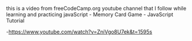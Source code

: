 this is a video from freeCodeCamp.org youtube channel that I follow while learning and practicing javaScript - Memory Card Game - JavaScript Tutorial

-https://www.youtube.com/watch?v=ZniVgo8U7ek&t=1595s
